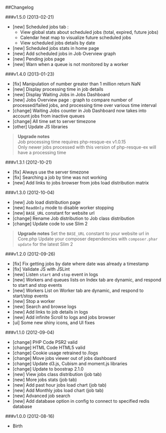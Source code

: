 ##Changelog

###v1.5.0 (2013-02-21)

* [new] Scheduled jobs tab :
  * View global stats about scheduled jobs (total, expired, future jobs)
  * Calendar heat map to visualize future scheduled jobs
  * View scheduled jobs details by date
* [new] Scheduled jobs stats in home page
* [new] Add scheduled jobs in Job Overview graph
* [new] Pending jobs page
* [new] Warn when a queue is not monitored by a worker

###v1.4.0 (2013-01-23)

* [fix] Manipulation of number greater than 1 million return NaN
* [new] Display processing time in job details
* [new] Display Waiting Jobs in Jobs Dashboard
* [new] Jobs Overview page : graph to compare number of processed/failed jobs, and processing time over various time interval
* [change] Waiting Jobs counter in Job Dashboard now takes into account jobs from inactive queues
* [change] All time set to server timezone
* [other] Update JS libraries

> **Upgrade notes**  
> Job processing time requires php-resque-ex v1.0.15  
> Only newer jobs processed with this version of php-resque-ex will have a processing time


###v1.3.1 (2012-10-21)

* [fix] Always use the server timezone
* [fix] Searching a job by time was not working
* [new] Add links to jobs browser from jobs load distribution matrix

###v1.3.0 (2012-10-04)

* [new] Job load distribution page
* [new] `ReadOnly` mode to disable worker stopping
* [new] `BASE_URL` constant for website url
* [change] Rename Job distribution to Job class distribution
* [change] Update code to use Slim 2

> **Upgrade notes**
> Set the `BASE_URL` constant to your website url in Core.php
> Update your composer dependencies with `composer.phar update` for the latest Slim 2


###v1.2.0 (2012-09-26)

* [fix] Fix getting jobs by date where date was already a timestamp
* [fix] Validate JS with JSLint
* [new] Listen `start` and `stop` event in logs
* [new] Workers and queues lists on Index tab are dynamic, and respond to start and stop events
* [new] Workers List on Worker tab are dynamic, and respond to start/stop events
* [new] Stop a worker
* [new] Search and browse logs
* [new] Add links to job details in logs
* [new] Add infinite Scroll to logs and jobs browser
* [ui] Some new shiny icons, and UI fixes

###v1.1.0 (2012-09-04)

* [change] PHP Code PSR2 valid
* [change] HTML Code HTML5 valid
* [change] Cookie usage retrained to /logs
* [change] Move jobs viewer out of jobs dashboard
* [change] Update d3.js, Cubism and moment.js libraries
* [change] Update to boostrap 2.1.0
* [new] View jobs class distribution (job tab)
* [new] More jobs stats (job tab)
* [new] Add past hour jobs load chart (job tab)
* [new] Add Monthly jobs load chart (job tab)
* [new] Advanced job search
* [new] Add database option in config to connect to specified redis database

###v1.0.0 (2012-08-16)

* Birth
